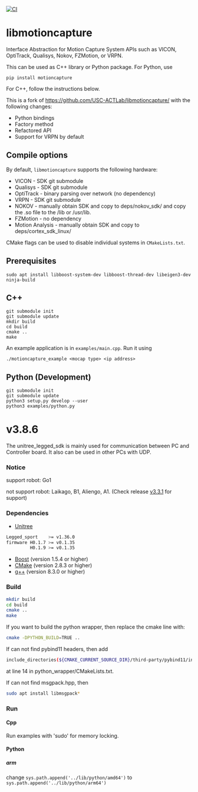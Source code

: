 [![CI](https://github.com/IMRCLab/libmotioncapture/actions/workflows/CI.yml/badge.svg)](https://github.com/IMRCLab/libmotioncapture/actions/workflows/CI.yml)

# libmotioncapture
Interface Abstraction for Motion Capture System APIs such as VICON, OptiTrack, Qualisys, Nokov, FZMotion, or VRPN.

This can be used as C++ library or Python package. For Python, use

```
pip install motioncapture
```

For C++, follow the instructions below.

This is a fork of https://github.com/USC-ACTLab/libmotioncapture/ with the following changes:

- Python bindings
- Factory method
- Refactored API
- Support for VRPN by default

## Compile options
By default, `libmotioncapture` supports the following hardware:

- VICON - SDK git submodule
- Qualisys - SDK git submodule
- OptiTrack - binary parsing over network (no dependency)
- VRPN - SDK git submodule
- NOKOV - manually obtain SDK and copy to deps/nokov_sdk/ and copy the .so file to the /lib or /usr/lib.
- FZMotion - no dependency
- Motion Analysis - manually obtain SDK and copy to deps/cortex_sdk_linux/

CMake flags can be used to disable individual systems in `CMakeLists.txt`.

## Prerequisites

```
sudo apt install libboost-system-dev libboost-thread-dev libeigen3-dev ninja-build
```

## C++

```
git submodule init
git submodule update
mkdir build
cd build
cmake ..
make
```

An example application is in `examples/main.cpp`. Run it using

```
./motioncapture_example <mocap type> <ip address>
```

## Python (Development)

```
git submodule init
git submodule update
python3 setup.py develop --user
python3 examples/python.py
```

# v3.8.6
The unitree_legged_sdk is mainly used for communication between PC and Controller board.
It also can be used in other PCs with UDP.

### Notice
support robot: Go1

not support robot: Laikago, B1, Aliengo, A1. (Check release [v3.3.1](https://github.com/unitreerobotics/unitree_legged_sdk/releases/tag/v3.3.1) for support)

### Dependencies
* [Unitree](https://www.unitree.com/download)
```bash
Legged_sport    >= v1.36.0
firmware H0.1.7 >= v0.1.35
         H0.1.9 >= v0.1.35
```
* [Boost](http://www.boost.org) (version 1.5.4 or higher)
* [CMake](http://www.cmake.org) (version 2.8.3 or higher)
* [g++](https://gcc.gnu.org/) (version 8.3.0 or higher)


### Build
```bash
mkdir build
cd build
cmake ..
make
```

If you want to build the python wrapper, then replace the cmake line with:
```bash
cmake -DPYTHON_BUILD=TRUE ..
```

If can not find pybind11 headers, then add
```bash
include_directories(${CMAKE_CURRENT_SOURCE_DIR}/third-party/pybind11/include)
```
at line 14 in python_wrapper/CMakeLists.txt.

If can not find msgpack.hpp, then
```bash
sudo apt install libmsgpack*
```

### Run

#### Cpp
Run examples with 'sudo' for memory locking.

#### Python
##### arm
change `sys.path.append('../lib/python/amd64')` to `sys.path.append('../lib/python/arm64')`
